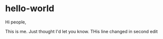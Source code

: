 # hello-world
Hi people,

This is me.  Just thought I'd let you know.  THis line changed in second edit
